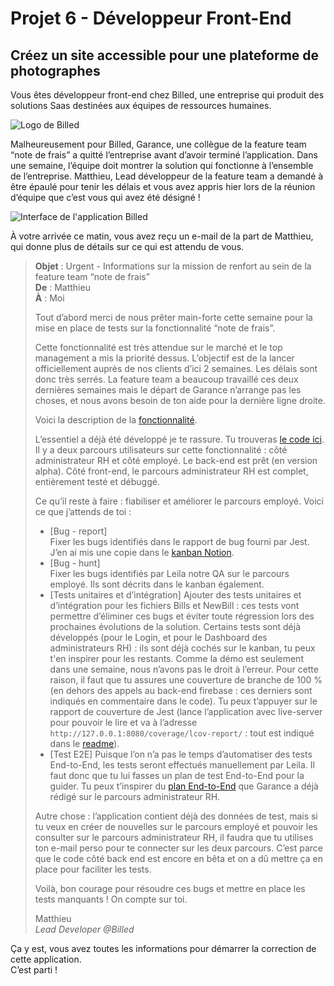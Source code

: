 # Projet 6 - Développeur Front-End
## Créez un site accessible pour une plateforme de photographes
Vous êtes développeur front-end chez Billed, une entreprise qui produit des solutions Saas destinées aux équipes de ressources humaines.

![Logo de Billed](https://user.oc-static.com/upload/2020/08/14/1597396368627_image2.png)

Malheureusement pour Billed, Garance, une collègue de la feature team “note de frais” a quitté l’entreprise avant d’avoir terminé l’application. Dans une semaine, l’équipe doit montrer la solution qui fonctionne à l’ensemble de l’entreprise. Matthieu, Lead développeur de la feature team a demandé à être épaulé pour tenir les délais et vous avez appris hier lors de la réunion d’équipe que c’est vous qui avez été désigné !

![Interface de l'application Billed](https://user.oc-static.com/upload/2020/08/14/15973967670682_image1.png)

À votre arrivée ce matin, vous avez reçu un e-mail de la part de Matthieu, qui donne plus de détails sur ce qui est attendu de vous.

> **Objet** : Urgent - Informations sur la mission de renfort au sein de la feature team “note de frais”  
> **De** : Matthieu  
> **À** : Moi  
> 
> Tout d’abord merci de nous prêter main-forte cette semaine pour la mise en place de tests sur la fonctionnalité “note de frais”.  
> 
> Cette fonctionnalité est très attendue sur le marché et le top management a mis la priorité dessus. L’objectif est de la lancer officiellement auprès de nos clients d’ici 2 semaines. Les délais sont donc très serrés. La feature team a beaucoup travaillé ces deux dernières semaines mais le départ de Garance n’arrange pas les choses, et nous avons besoin de ton aide pour la dernière ligne droite.  
> 
> Voici la description de la [fonctionnalité](https://s3-eu-west-1.amazonaws.com/course.oc-static.com/projects/Front-End+V2/P7+Tests/Billed+-+Description+des+fonctionnalite%CC%81s.pdf).   
> 
> L’essentiel a déjà été développé je te rassure. Tu trouveras [le code ici](https://github.com/OpenClassrooms-Student-Center/Billed-app-FR). Il y a deux parcours utilisateurs sur cette fonctionnalité : côté administrateur RH et côté employé. Le back-end est prêt (en version alpha). Côté front-end, le parcours administrateur RH est complet, entièrement testé et débuggé.  
> 
> Ce qu’il reste à faire : fiabiliser et améliorer le parcours employé. Voici ce que j’attends de toi :
> 
> - [Bug - report]  
> Fixer les bugs identifiés dans le rapport de bug fourni par Jest. J’en ai mis une copie dans le [kanban Notion](https://www.notion.so/openclassrooms/a7a612fc166747e78d95aa38106a55ec?v=2a8d3553379c4366b6f66490ab8f0b90). 
> - [Bug - hunt]  
> Fixer les bugs identifiés par Leila notre QA sur le parcours employé. Ils sont décrits dans le kanban également.
> - [Tests unitaires et d’intégration]
> Ajouter des tests unitaires et d’intégration pour les fichiers Bills et NewBill : ces tests vont permettre d’éliminer ces bugs et éviter toute régression lors des prochaines évolutions de la solution. Certains tests sont déjà développés (pour le Login, et pour le Dashboard des administrateurs RH) : ils sont déjà cochés sur le kanban, tu peux t'en inspirer pour les restants. Comme la démo est seulement dans une semaine, nous n’avons pas le droit à l’erreur. Pour cette raison, il faut que tu assures une couverture de branche de 100 % (en dehors des appels au back-end firebase : ces derniers sont indiqués en commentaire dans le code). Tu peux t’appuyer sur le rapport de couverture de Jest (lance l’application avec live-server pour pouvoir le lire et va à l’adresse  `http://127.0.0.1:8080/coverage/lcov-report/`  : tout est indiqué dans le [readme](https://github.com/OpenClassrooms-Student-Center/P6-front-end-testing)).
> - [Test E2E]
> Puisque l’on n’a pas le temps d’automatiser des tests End-to-End, les tests seront effectués manuellement par Leila. Il faut donc que tu lui fasses un plan de test End-to-End pour la guider. Tu peux t’inspirer du [plan End-to-End](https://s3-eu-west-1.amazonaws.com/course.oc-static.com/projects/Front-End+V2/P7+Tests/Billed+-+E2E+parcours+administrateur.pdf) que Garance a déjà rédigé sur le parcours administrateur RH.   
> 
> Autre chose : l’application contient déjà des données de test, mais si tu veux en créer de nouvelles sur le parcours employé et pouvoir les consulter sur le parcours administrateur RH, il faudra que tu utilises ton e-mail perso pour te connecter sur les deux parcours. C’est parce que le code côté back end est encore en bêta et on a dû mettre ça en place pour faciliter les tests.  
> 
> Voilà, bon courage pour résoudre ces bugs et mettre en place les tests manquants ! On compte sur toi.
>
> Matthieu  
> *Lead Developer @Billed*

Ça y est, vous avez toutes les informations pour démarrer la correction de cette application.  
C’est parti !

